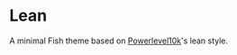 # Lean

A minimal Fish theme based on [Powerlevel10k](https://github.com/romkatv/powerlevel10k/)'s lean style.
